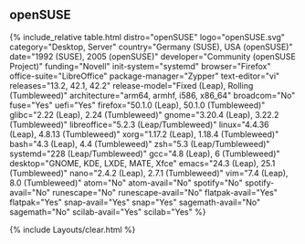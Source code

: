 ## openSUSE
{% include_relative table.html distro="openSUSE" logo="openSUSE.svg" category="Desktop, Server" country="Germany (SUSE), USA (openSUSE)" date="1992 (SUSE), 2005 (openSUSE)" developer="Community (openSUSE Project)" funding="Novell" init-system="systemd" browser="Firefox" office-suite="LibreOffice" package-manager="Zypper" text-editor="vi" releases="13.2, 42.1, 42.2" release-model="Fixed (Leap), Rolling (Tumbleweed)" architecture="arm64, armhf, i586, x86_64" broadcom="No" fuse="Yes" uefi="Yes" firefox="50.1.0 (Leap), 50.1.0 (Tumbleweed)" glibc="2.22 (Leap), 2.24 (Tumbleweed)" gnome="3.20.4 (Leap), 3.22.2 (Tumbleweed)" libreoffice="5.2.3 (Leap/Tumbleweed)" linux="4.4.36 (Leap), 4.8.13 (Tumbleweed)" xorg="1.17.2 (Leap), 1.18.4 (Tumbleweed)" bash="4.3 (Leap), 4.4 (Tumbleweed)" zsh="5.3 (Leap/Tumbleweed)" systemd="228 (Leap/Tumbleweed)" gcc="4.8 (Leap), 6 (Tumbleweed)" desktop="GNOME, KDE, LXDE, MATE, Xfce" emacs="24.3 (Leap), 25.1 (Tumbleweed)" nano="2.4.2 (Leap), 2.7.1 (Tumbleweed)" vim="7.4 (Leap), 8.0 (Tumbleweed)" atom="No" atom-avail="No" spotify="No" spotify-avail="No" runescape="No" runescape-avail="No" flatpak-avail="Yes" flatpak="Yes" snap-avail="Yes" snap="Yes" sagemath-avail="No" sagemath="No" scilab-avail="Yes" scilab="Yes" %}

{% include Layouts/clear.html %}
